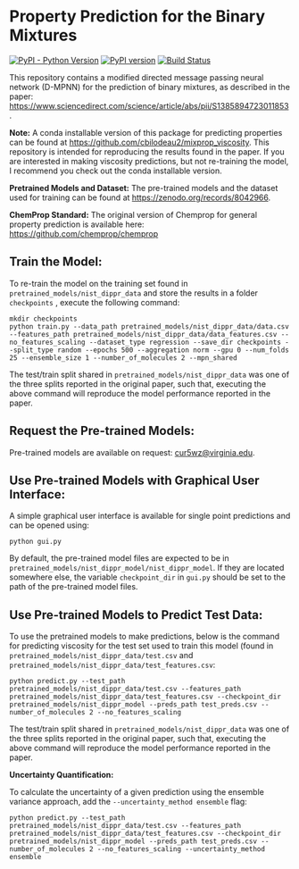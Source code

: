 # Property Prediction for the Binary Mixtures

[![PyPI - Python Version](https://img.shields.io/pypi/pyversions/chemprop)](https://badge.fury.io/py/chemprop)
[![PyPI version](https://badge.fury.io/py/chemprop.svg)](https://badge.fury.io/py/chemprop)
[![Build Status](https://github.com/chemprop/chemprop/workflows/tests/badge.svg)](https://github.com/chemprop/chemprop)

This repository contains a modified directed message passing neural network (D-MPNN) for the prediction of binary mixtures, as described in the paper: https://www.sciencedirect.com/science/article/abs/pii/S1385894723011853.

**Note:** A conda installable version of this package for predicting properties can be found at https://github.com/cbilodeau2/mixprop_viscosity. This repository is intended for reproducing the results found in the paper. If you are interested in making viscosity predictions, but not re-training the model, I recommend you check out the conda installable version.

**Pretrained Models and Dataset:** The pre-trained models and the dataset used for training can be found at https://zenodo.org/records/8042966.


**ChemProp Standard:** The original version of Chemprop for general property prediction is available here: https://github.com/chemprop/chemprop


## Train the Model:
To re-train the model on the training set found in ``pretrained_models/nist_dippr_data`` and store the results in a folder ``checkpoints`` , execute the following command:

```
mkdir checkpoints
python train.py --data_path pretrained_models/nist_dippr_data/data.csv --features_path pretrained_models/nist_dippr_data/data_features.csv --no_features_scaling --dataset_type regression --save_dir checkpoints --split_type random --epochs 500 --aggregation norm --gpu 0 --num_folds 25 --ensemble_size 1 --number_of_molecules 2 --mpn_shared
```
The test/train split shared in ``pretrained_models/nist_dippr_data`` was one of the three splits reported in the original paper, such that, executing the above command will reproduce the model performance reported in the paper.

## Request the Pre-trained Models:
Pre-trained models are available on request: cur5wz@virginia.edu.

## Use Pre-trained Models with Graphical User Interface:
A simple graphical user interface is available for single point predictions and can be opened using:
```
python gui.py
```
By default, the pre-trained model files are expected to be in ``pretrained_models/nist_dippr_model/nist_dippr_model``. If they are located somewhere else, the variable ``checkpoint_dir`` in ``gui.py`` should be set to the path of the pre-trained model files.

## Use Pre-trained Models to Predict Test Data:
To use the pretrained models to make predictions, below is the command for predicting viscosity for the test set used to train this model (found in ``pretrained_models/nist_dippr_data/test.csv`` and ``pretrained_models/nist_dippr_data/test_features.csv``:

```
python predict.py --test_path pretrained_models/nist_dippr_data/test.csv --features_path pretrained_models/nist_dippr_data/test_features.csv --checkpoint_dir pretrained_models/nist_dippr_model --preds_path test_preds.csv --number_of_molecules 2 --no_features_scaling
```
The test/train split shared in ``pretrained_models/nist_dippr_data`` was one of the three splits reported in the original paper, such that, executing the above command will reproduce the model performance reported in the paper.

**Uncertainty Quantification:** 

To calculate the uncertainty of a given prediction using the ensemble variance approach, add the ``--uncertainty_method ensemble`` flag:
```
python predict.py --test_path pretrained_models/nist_dippr_data/test.csv --features_path pretrained_models/nist_dippr_data/test_features.csv --checkpoint_dir pretrained_models/nist_dippr_model --preds_path test_preds.csv --number_of_molecules 2 --no_features_scaling --uncertainty_method ensemble
```





